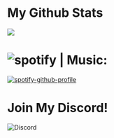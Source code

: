 # My Github Stats
![](https://github-readme-stats.vercel.app/api?username=costliness&show_icons=true&theme=dark)

# ![spotify](https://emojis.slackmojis.com/emojis/images/1450319454/41/spotify.png?1450319454) | Music:
[![spotify-github-profile](https://spotify-github-profile.vercel.app/api/view?uid=21iaphpwcb2zcl7goxny3iq5i&cover_image=true&theme=novatorem)](https://github.com/kittinan/spotify-github-profile)

# Join My Discord!
![Discord](https://discordapp.com/api/guilds/800224582656983092/widget.png?style=banner4)
